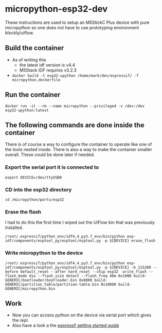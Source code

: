 # micropython-esp32-dev
These instructions are used to setup an M5StickC Plus device with pure micropython so one does not have to use prototyping environment blockly/uiflow. 

## Build the container
* As of writing this
    * the latest idf version is v4.4
    * M5Stack IDF requires v3.2.3
* `docker build -t esp32-upython /home/mark/dev/espressif/ -f micropython.dockerfile`

## Run the container
`docker run -it --rm --name micropython --privileged -v /dev:/dev esp32-upython:latest `

## The following commands are done inside the container 
There is of course a way to configure the container to operate like one of the tools nested inside. There is also a way to make the container smaller overall. These could be done later if needed. 

### Export the serial port it is connected to
`export DEVICE=/dev/ttyUSB0`

### CD into the esp32 directory
`cd /micropython/ports/esp32`

### Erase the flash
I had to do this the first time I wiped out the UIFlow bin that was previously installed.

`/root/.espressif/python_env/idf4.4_py3.7_env/bin/python esp-idf/components/esptool_py/esptool/esptool.py -p ${DEVICE} erase_flash`

### Write micropython to the device
`/root/.espressif/python_env/idf4.4_py3.7_env/bin/python esp-idf/components/esptool_py/esptool/esptool.py -p ${DEVICE} -b 115200 --before default_reset --after hard_reset --chip esp32  write_flash --flash_mode dio --flash_size detect --flash_freq 40m 0x1000 build-GENERIC/bootloader/bootloader.bin 0x8000 build-GENERIC/partition_table/partition-table.bin 0x10000 build-GENERIC/micropython.bin`

## Work

* Now you can access python on the device via serial port which gives the repl.
* Also have a look a the [espressif getting started guide](https://docs.espressif.com/projects/esp-idf/en/v4.2/esp32/get-started/index.html#get-started-configure) 